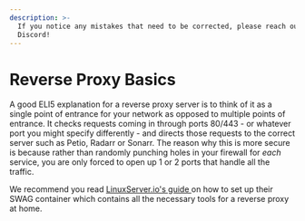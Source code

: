 ```yaml
---
description: >-
  If you notice any mistakes that need to be corrected, please reach out on
  Discord!
---
```


# Reverse Proxy Basics

A good ELI5 explanation for a reverse proxy server is to think of it as a single point of entrance for your network as opposed to multiple points of entrance. It checks requests coming in through  ports 80/443 - or whatever port you might specify differently - and directs those requests to the correct server such as Petio, Radarr or Sonarr. The reason why this is more secure is because rather than randomly punching holes in your firewall for _each_ service, you are only forced to open up 1 or 2 ports that handle all the traffic.

We recommend you read [LinuxServer.io's guide ](https://docs.linuxserver.io/general/swag)on how to set up their SWAG container which contains all the necessary tools for a reverse proxy at home.
